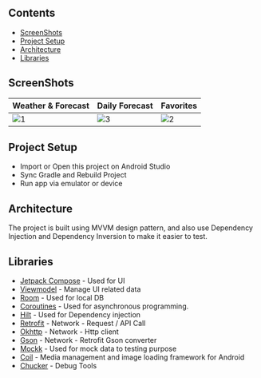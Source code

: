 ## Contents

- [ScreenShots](#screenshots)
- [Project Setup](#project-setup)
- [Architecture](#architecture)
- [Libraries](#libraries)

## ScreenShots
| Weather & Forecast  | Daily Forecast | Favorites | 
| ------------- | ------------- | ------------- |
| ![1](https://github.com/wresniwahyu/open-weather-app/assets/43021166/e4a3a4f0-fb42-4c30-afcc-9bbd91352456)  | ![3](https://github.com/wresniwahyu/open-weather-app/assets/43021166/5612d6cc-1466-43b8-a644-6a4dbc46ef63)  | ![2](https://github.com/wresniwahyu/open-weather-app/assets/43021166/1ceefa50-2a23-4c92-8bd9-5b820e2e6e1d)  |

## Project Setup

- Import or Open this project on Android Studio
- Sync Gradle and Rebuild Project
- Run app via emulator or device

## Architecture

The project is built using MVVM design pattern, and also use Dependency Injection and Dependency
Inversion to make it easier to test.

## Libraries

- [Jetpack Compose](https://developer.android.com/jetpack/compose) - Used for UI
- [Viewmodel](https://developer.android.com/topic/libraries/architecture/viewmodel) - Manage UI
  related data
- [Room](https://developer.android.com/training/data-storage/room) - Used for local DB
- [Coroutines](https://developer.android.com/kotlin/coroutines) - Used for asynchronous programming.
- [Hilt](https://developer.android.com/training/dependency-injection/hilt-android) - Used for
  Dependency injection
- [Retrofit](https://square.github.io/retrofit/) - Network - Request / API Call
- [Okhttp](https://square.github.io/okhttp/) - Network - Http client
- [Gson](https://mvnrepository.com/artifact/com.squareup.retrofit2/converter-gson) - Network -
  Retrofit Gson converter
- [Mockk](https://mockk.io/ANDROID.html) - Used for mock data to testing purpose
- [Coil](https://coil-kt.github.io/coil/) - Media management and image loading framework for Android
- [Chucker](https://github.com/ChuckerTeam/chucker) - Debug Tools

